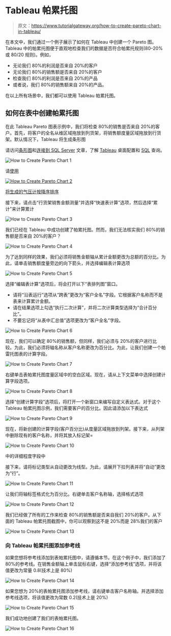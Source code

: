 # Tableau 帕累托图

> 原文：<https://www.tutorialgateway.org/how-to-create-pareto-chart-in-tableau/>

在本文中，我们通过一个例子展示了如何在 Tableau 中创建一个 Pareto 图。Tableau 中的帕累托图便于直观地检查我们的数据是否符合帕累托规则(80–20%或 80/20 规则)。例如，

*   无论我们 80%的利润是否来自 20%的客户
*   无论我们 80%的销售额是否来自 20%的客户
*   检查我们 80%的利润是否来自 20%的产品
*   或者说，我们 80%的销售额来自 20%的产品。

在以上所有场景中，我们都可以使用 Tableau 帕累托图。

## 如何在表中创建帕累托图

在此 Tableau Pareto 图表示例中，我们将检查 80%的销售是否来自 20%的客户。首先，将客户的全名从维区域拖放到列货架，将销售额度量区域拖放到行货架。默认情况下，Tableau 将生成条形图

请访问[条形图](https://www.tutorialgateway.org/bar-chart-in-tableau/)和[连接到 SQL Server](https://www.tutorialgateway.org/connecting-tableau-to-sql-server/) 文章，了解 [Tableau](https://www.tutorialgateway.org/tableau/) 桌面配置和 [SQL](https://www.tutorialgateway.org/sql/) 查询。

![How to Create Pareto Chart 1](img/d41cf8499154e19c9f290f7c11e68d8c.png)

请[使用](https://www.tutorialgateway.org/tableau-sort/)

[![How to Create Pareto Chart 2](img/cb4e0cbc941ae54c8cc063a133de69a3.png)](https://www.tutorialgateway.org/tableau-sort/)

[将生成的气压计按降序排序](https://www.tutorialgateway.org/tableau-sort/)

接下来，请点击“行货架销售金额测量”并选择“快速表计算”选项，然后选择“累计”来计算累计

![How to Create Pareto Chart 3](img/3ee0d3ef5afec1a1b9ab0a6ab0513da8.png)

我们已经在 Tableau 中成功创建了帕累托图。然而，我们无法核实我们 80%的销售额是否来自 20%的客户？

![How to Create Pareto Chart 4](img/c0c5221a271e986bd2d7507cc6c40073.png)

为了达到同样的效果，我们必须将销售金额轴从累计金额更改为总额的百分比。为此，请单击销售额度量旁边的向下箭头，并选择编辑表计算选项

![How to Create Pareto Chart 5](img/3ef78c99b33ccca00110a965e3b35135.png)

选择“编辑表计算”选项后，将会打开以下“表排列图”窗口。

*   请将“沿表运行”选项从“跨表”更改为“客户全名”字段。它根据客户名称而不是表来计算累计金额。
*   请在结果选项上勾选“执行二次计算”，并将二次计算类型选择为“合计百分比”。
*   不要忘记将“从表中汇总值”选项更改为“客户全名”字段。

![How to Create Pareto Chart 6](img/88da056a734bf87cacae5916571abb83.png)

现在，我们可以确定 80%的销售额，但同样，我们必须与 20%的客户进行比较。为此，我们必须将轴名称从客户名称更改为百分比。为此，让我们创建一个帕雷托图表的计算字段。

![How to Create Pareto Chart 7](img/c8b3ad28f2c42be729e0d8c6377381ee.png)

右键单击表帕累托图度量区域中的空白区域。现在，请从上下文菜单中选择创建计算字段选项。

![How to Create Pareto Chart 8](img/c76f532e547e7e885ccf620a2d9d3d17.png)

选择“创建计算字段”选项后，将打开一个新窗口来编写自定义表达式。对于这个 Tableau 帕累托图示例，我们需要客户的百分比。因此请添加以下表达式

![How to Create Pareto Chart 9](img/9cc4ccef42b1d6b9536165061e26fadb.png)

现在，将新创建的计算字段(客户百分比)从度量区域拖放到列架。接下来，从列架中删除现有的客户名称，并将其放入标记架=

![How to Create Pareto Chart 10](img/f0b38ea89d01b73b89c4692e688c0599.png)

中的详细程度字段中

接下来，请将标记类型从自动更改为线型。为此，请展开下拉列表并将“自动”更改为“行”。

![How to Create Pareto Chart 11](img/5813ef3d773d4b10c888c0f0abb7616e.png)

让我们将轴标签格式化为百分比。右键单击客户名称轴，选择格式选项

![How to Create Pareto Chart 12](img/b21a153385b2e30bd152efdc9e42b208.png)

我们已经做了所有的工作来检查 80%的销售额是否来自我们 20%的客户。从下面的 Tableau 帕累托图截图中，你可以观察到这不是 20%而是 28%我们的客户

![How to Create Pareto Chart 13](img/a7b5ea14b57a710e6e511222c3b8f343.png)

### 向 Tableau 帕累托图添加参考线

如果您想将参考线添加到表帕累托图中，请遵循本节。在这个例子中，我们添加了 80%的参考线。在销售金额轴上单击鼠标右键，选择“添加参考线”选项，并将该值更改为常量 0.8(技术上是 80%)

![How to Create Pareto Chart 14](img/d5d458cd6beeb5d3cecb84583d0eb5d1.png)

如果您想为 20%的表帕累托图添加参考线，请右键单击客户名称轴。并选择添加参考线选项，将该值更改为常数 0.2(技术上是 20%)

![How to Create Pareto Chart 15](img/e835cd8a1ffda7e53d58baa973bc3ea6.png)

我们成功地创建了我们的表帕累托图。

![How to Create Pareto Chart 16](img/1fde1072482f86ff42aaa7c2548a3d99.png)